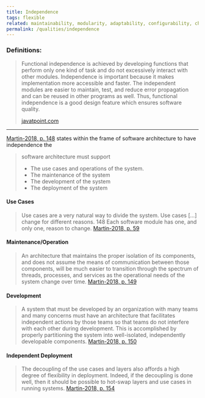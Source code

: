 ```yaml
---
title: Independence
tags: flexible
related: maintainability, modularity, adaptability, configurability, changeability, agility, flexibility
permalink: /qualities/independence
---
```


### Definitions:


>Functional independence is achieved by developing functions that perform only one kind of task and do not excessively interact with other modules. Independence is important because it makes implementation more accessible and faster. The independent modules are easier to maintain, test, and reduce error propagation and can be reused in other programs as well. Thus, functional independence is a good design feature which ensures software quality.
>
>[javatpoint.com](https://www.javatpoint.com/software-engineering-software-design-principles)

<hr class="with-no-margin"/>

[Martin-2018, p. 148](/references/#martin-clean-architecture) states within the frame of software architecture to have independence the

>software architecture must support
> * The use cases and operations of the system.
> * The maintenance of the system
> * The development of the system
> * The deployment of the system

#### Use Cases
> Use cases are a very natural way to divide the system. Use cases [...] change for different reasons. 148 Each software module has one, and only one, reason to change.
> [Martin-2018, p. 59](/references/#martin-clean-architecture) 

#### Maintenance/Operation
> An architecture that maintains the proper isolation of its components, and does not assume the means of communication between those components, will be much easier to transition through the spectrum of threads, processes, and services as the operational needs of the system change over time.
> [Martin-2018, p. 149](/references/#martin-clean-architecture) 

#### Development
> A system that must be developed by an organization with many teams and many concerns must have an architecture that facilitates independent actions by those teams so that teams do not interfere with each other during development. This is accomplished by properly partitioning the system into well-isolated, independently developable components.
> [Martin-2018, p. 150](/references/#martin-clean-architecture) 

#### Independent Deployment
> The decoupling of the use cases and layers also affords a high degree of flexibility in deployment. Indeed, if the decoupling is done well, then it should be possible to hot-swap layers and use cases in running systems.
> [Martin-2018, p. 154](/references/#martin-clean-architecture) 
